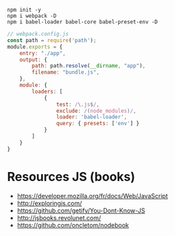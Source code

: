 ```
npm init -y
npm i webpack -D
npm i babel-loader babel-core babel-preset-env -D
```
```js
// webpack.config.js
const path = require('path');
module.exports = {
    entry: "./app",
    output: {
        path: path.resolve(__dirname, "app"),
        filename: "bundle.js",
    },
    module: {
        loaders: [
            {
                test: /\.js$/,
                exclude: /(node_modules)/,
                loader: 'babel-loader',
                query: { presets: ['env'] }
            }
        ]
    }
}
```
# Resources JS (books)
* https://developer.mozilla.org/fr/docs/Web/JavaScript
* http://exploringjs.com/
* https://github.com/getify/You-Dont-Know-JS
* http://jsbooks.revolunet.com/
* https://github.com/oncletom/nodebook